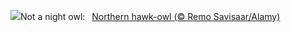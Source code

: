 ![](https://www.bing.com/th?id=OHR.HawkOwl_EN-GB0033020646_UHD.jpg&w=1000)Not a night owl:&nbsp;&ensp;[Northern hawk-owl (© Remo Savisaar/Alamy)](https://www.bing.com/th?id=OHR.HawkOwl_EN-GB0033020646_UHD.jpg)
<br><br/>
